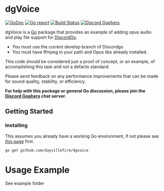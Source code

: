 dgVoice
====
[![GoDoc](https://godoc.org/github.com/dayvillefire/dgvoice?status.svg)](https://godoc.org/github.com/dayvillefire/dgvoice) [![Go report](http://goreportcard.com/badge/github.com/dayvillefire/dgvoice)](http://goreportcard.com/report/github.com/dayvillefire/dgvoice) [![Build Status](https://travis-ci.org/dayvillefire/dgvoice.svg?branch=master)](https://travis-ci.org/dayvillefire/dgvoice) [![Discord Gophers](https://img.shields.io/badge/Discord%20Gophers-%23info-blue.svg)](https://discord.gg/0f1SbxBZjYq9jLBk)

dgVoice is a [Go](https://golang.org/) package that provides an example of 
adding opus audio and play file support for [DiscordGo](https://github.com/bwmarrin/discordgo).

* You must use the current develop branch of Discordgo
* You must have ffmpeg in your path and Opus libs already installed.

This code should be considered just a proof of concept, or an example, of 
accomplishing this task and not a defacto standard. 

Please send feedback on any performance improvements that can be made for 
sound quality, stability, or efficiency.


**For help with this package or general Go discussion, please join the [Discord 
Gophers](https://discord.gg/0f1SbxBZjYq9jLBk) chat server.**

## Getting Started

### Installing

This assumes you already have a working Go environment, if not please see
[this page](https://golang.org/doc/install) first.

```sh
go get github.com/dayvillefire/dgvoice
```

# Usage Example
See example folder
